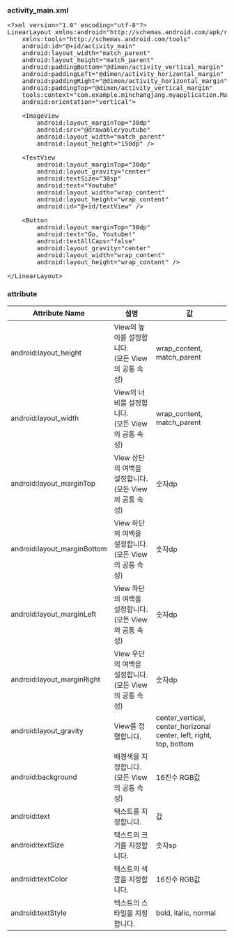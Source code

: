 ### activity_main.xml
<pre>
&lt;?xml version="1.0" encoding="utf-8"?&gt;
LinearLayout xmlns:android="http://schemas.android.com/apk/res/android"
    xmlns:tools="http://schemas.android.com/tools"
    android:id="@+id/activity_main"
    android:layout_width="match_parent"
    android:layout_height="match_parent"
    android:paddingBottom="@dimen/activity_vertical_margin"
    android:paddingLeft="@dimen/activity_horizontal_margin"
    android:paddingRight="@dimen/activity_horizontal_margin"
    android:paddingTop="@dimen/activity_vertical_margin"
    tools:context="com.example.minchangjang.myapplication.MainActivity"
    android:orientation="vertical"&gt;

    &lt;ImageView
        android:layout_marginTop="30dp"
        android:src="@drawable/youtube"
        android:layout_width="match_parent"
        android:layout_height="150dp" /&gt;

    &lt;TextView
        android:layout_marginTop="30dp"
        android:layout_gravity="center"
        android:textSize="30sp"
        android:text="Youtube"
        android:layout_width="wrap_content"
        android:layout_height="wrap_content"
        android:id="@+id/textView" /&gt;

    &lt;Button
        android:layout_marginTop="30dp"
        android:text="Go, Youtube!"
        android:textAllCaps="false"
        android:layout_gravity="center"
        android:layout_width="wrap_content"
        android:layout_height="wrap_content" /&gt;

&lt;/LinearLayout&gt;
</pre>

### attribute
Attribute Name|설명|값
---|---|---
android:layout_height|View의 높이를 설정합니다.<br/>(모든 View의 공통 속성)|wrap_content, match_parent
android:layout_width|View의 너비를 설정합니다.<br/>(모든 View의 공통 속성)|wrap_content, match_parent
android:layout_marginTop|View 상단의 여백을 설정합니다.<br/>(모든 View의 공통 속성)|숫자dp
android:layout_marginBottom|View 하단의 여백을 설정합니다.<br/>(모든 View의 공통 속성)|숫자dp
android:layout_marginLeft|View 좌단의 여백을 설정합니다.<br/>(모든 View의 공통 속성)|숫자dp
android:layout_marginRight|View 우단의 여백을 설정합니다.<br/>(모든 View의 공통 속성)|숫자dp
android:layout_gravity|View를 정렬합니다.|center_vertical, center_horizonal<br/>center, left, right, top, bottom
android:background|배경색을 지정합니다.<br/>(모든 View의 공통 속성)|16진수 RGB값
android:text|텍스트를 지정합니다.|값
android:textSize|텍스트의 크기를 지정합니다.|숫자sp
android:textColor|텍스트의 색깔을 지정합니다.|16진수 RGB값
android:textStyle|텍스트의 스타일을 지정합니다.|bold, italic, normal
